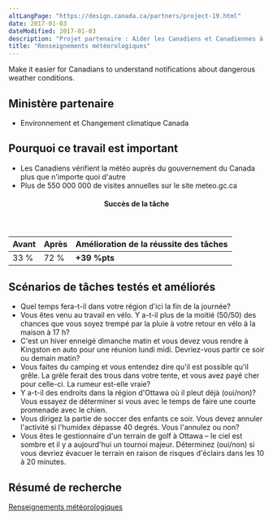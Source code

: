 ```yaml
---
altLangPage: "https://design.canada.ca/partners/project-19.html"
date: 2017-01-03
dateModified: 2017-01-03
description: "Projet partenaire : Aider les Canadiens et Canadiennes à comprendre les avis relatifs aux conditions météorologiques dangereuses. Date : Juillet 2017"
title: "Renseignements météorologiques"
---
```

<p>Make it easier for Canadians to understand notifications about dangerous weather conditions.</p>
<h2>Ministère partenaire</h2>
<ul>
  <li>Environnement et Changement climatique Canada</li>
</ul>
<h2>Pourquoi ce travail est important</h2>
<ul>
  <li>Les Canadiens vérifient la météo auprès du gouvernement du Canada plus que n'importe quoi d'autre</li>
  <li>Plus de 550&nbsp;000&nbsp;000 de visites annuelles sur le site meteo.gc.ca</li>
</ul>
<div class="row mrgn-tp-lg mrgn-bttm-lg">
  <div class="col-md-8">
    <div class="panel panel-success">
      <header class="panel-heading">
        <h4 class="panel-title text-center">Succès de la tâche</h4>
      </header>
      <table class="table">
        <thead>
          <tr style="">
            <th scope="col" class="col-md-3">Avant</th>
            <th scope="col" class="col-md-3">Après</th>
            <th scope="col" class="col-md-6">Amélioration de la réussite des tâches</th>
          </tr>
        </thead>
        <tbody>
          <tr>
            <td class="table-smnum">33&nbsp;%</td>
            <td class="table-smnum">72&nbsp;%</td>
            <td class="table-smnum"><span class="text-success"><strong>+39&nbsp;%pts</strong></span></td>
          </tr>
        </tbody>
      </table>
    </div>
  </div>
</div>
<h2>Scénarios de tâches testés et améliorés</h2>
<ul class="lst-spcd">
  <li>Quel temps fera-t-il dans votre région d'ici la fin de la journée?</li>
  <li>Vous êtes venu au travail en vélo. Y a-t-il plus de la moitié (50/50) des chances que vous soyez trempé par la pluie à votre retour en vélo à la maison à 17 h?</li>
  <li>C'est un hiver enneigé dimanche matin et vous devez vous rendre à Kingston en auto pour une réunion lundi midi. Devriez-vous partir ce soir ou demain matin?</li>
  <li>Vous faites du camping et vous entendez dire qu'il est possible qu'il grêle. La grêle ferait des trous dans votre tente, et vous avez payé cher pour celle-ci. La rumeur est-elle vraie?</li>
  <li>Y a-t-il des endroits dans la région d'Ottawa où il pleut déjà (oui/non)? Vous essayez de déterminer si vous avec le temps de faire une courte promenade avec le chien.</li>
  <li>Vous dirigez la partie de soccer des enfants ce soir. Vous devez annuler l'activité si l'humidex dépasse 40 degrés. Vous l'annulez ou non?</li>
  <li>Vous êtes le gestionnaire d'un terrain de golf à Ottawa – le ciel est sombre et il y a aujourd'hui un tournoi majeur. Déterminez (oui/non) si vous devriez évacuer le terrain en raison de risques d'éclairs dans les 10 à 20 minutes.</li>
</ul>
<h2>Résumé de recherche</h2>
<p><a href="https://conception.canada.ca/resumes-recherche/meteo-resume-recherche.html">Renseignements météorologiques</a></p>
